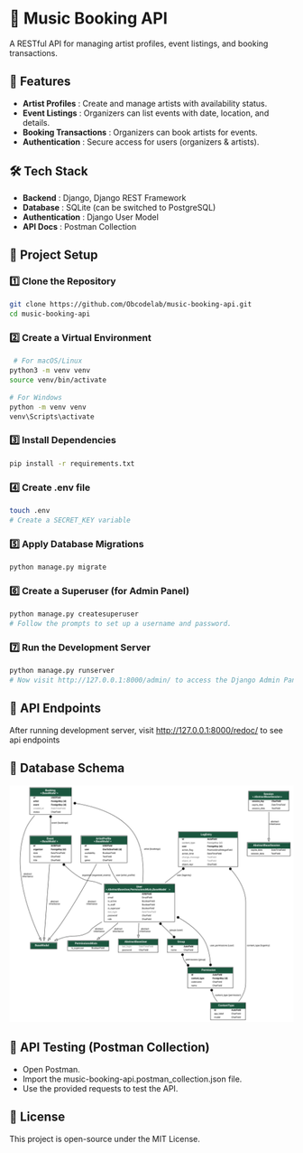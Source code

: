 # 🎵 Music Booking API

A RESTful API for managing artist profiles, event listings, and booking transactions.

## 🚀 Features

- **Artist Profiles** : Create and manage artists with availability status.
- **Event Listings** : Organizers can list events with date, location, and details.
- **Booking Transactions** : Organizers can book artists for events.
- **Authentication** : Secure access for users (organizers & artists).

## 🛠️ Tech Stack

- **Backend** : Django, Django REST Framework
- **Database** : SQLite (can be switched to PostgreSQL)
- **Authentication** : Django User Model
- **API Docs** : Postman Collection

## 📂 Project Setup

### 1️⃣ Clone the Repository

```bash
git clone https://github.com/Obcodelab/music-booking-api.git
cd music-booking-api
```

### 2️⃣ Create a Virtual Environment

```bash
 # For macOS/Linux
python3 -m venv venv
source venv/bin/activate
```

```bash
# For Windows
python -m venv venv
venv\Scripts\activate
```

### 3️⃣ Install Dependencies

```bash
pip install -r requirements.txt
```

### 4️⃣ Create .env file

```bash
touch .env
# Create a SECRET_KEY variable
```

### 5️⃣ Apply Database Migrations

```bash
python manage.py migrate
```

### 6️⃣ Create a Superuser (for Admin Panel)

```bash
python manage.py createsuperuser
# Follow the prompts to set up a username and password.
```

### 7️⃣ Run the Development Server

```bash
python manage.py runserver
# Now visit http://127.0.0.1:8000/admin/ to access the Django Admin Panel.
```

## 📌 API Endpoints

After running development server, visit http://127.0.0.1:8000/redoc/ to see api endpoints

## 📜 Database Schema

![Database Schema](schema.svg)

## 🧪 API Testing (Postman Collection)

- Open Postman.
- Import the music-booking-api.postman_collection.json file.
- Use the provided requests to test the API.

## 📜 License

This project is open-source under the MIT License.
